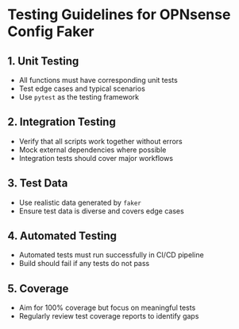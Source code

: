 # Testing Guidelines for OPNsense Config Faker

## 1. Unit Testing

- All functions must have corresponding unit tests
- Test edge cases and typical scenarios
- Use `pytest` as the testing framework

## 2. Integration Testing

- Verify that all scripts work together without errors
- Mock external dependencies where possible
- Integration tests should cover major workflows

## 3. Test Data

- Use realistic data generated by `faker`
- Ensure test data is diverse and covers edge cases

## 4. Automated Testing

- Automated tests must run successfully in CI/CD pipeline
- Build should fail if any tests do not pass

## 5. Coverage

- Aim for 100% coverage but focus on meaningful tests
- Regularly review test coverage reports to identify gaps
